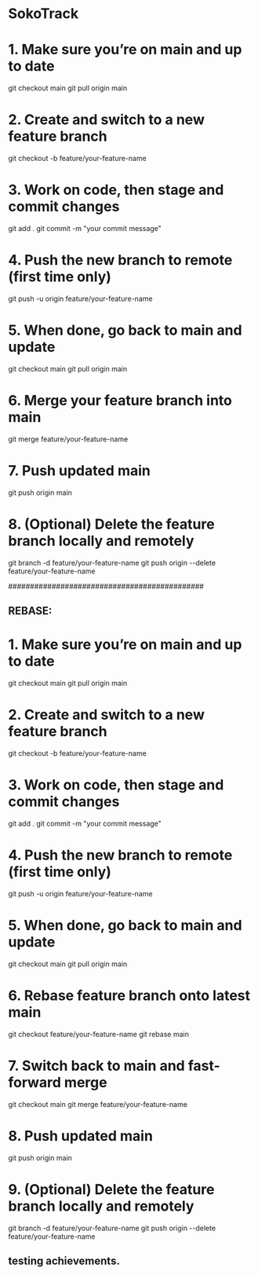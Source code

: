 # SokoTrack

# 1. Make sure you’re on main and up to date
git checkout main
git pull origin main

# 2. Create and switch to a new feature branch
git checkout -b feature/your-feature-name

# 3. Work on code, then stage and commit changes
git add .
git commit -m "your commit message"

# 4. Push the new branch to remote (first time only)
git push -u origin feature/your-feature-name

# 5. When done, go back to main and update
git checkout main
git pull origin main

# 6. Merge your feature branch into main
git merge feature/your-feature-name

# 7. Push updated main
git push origin main

# 8. (Optional) Delete the feature branch locally and remotely
git branch -d feature/your-feature-name
git push origin --delete feature/your-feature-name

#############################################
## REBASE:
# 1. Make sure you’re on main and up to date
git checkout main
git pull origin main

# 2. Create and switch to a new feature branch
git checkout -b feature/your-feature-name

# 3. Work on code, then stage and commit changes
git add .
git commit -m "your commit message"

# 4. Push the new branch to remote (first time only)
git push -u origin feature/your-feature-name

# 5. When done, go back to main and update
git checkout main
git pull origin main

# 6. Rebase feature branch onto latest main
git checkout feature/your-feature-name
git rebase main

# 7. Switch back to main and fast-forward merge
git checkout main
git merge feature/your-feature-name

# 8. Push updated main
git push origin main

# 9. (Optional) Delete the feature branch locally and remotely
git branch -d feature/your-feature-name
git push origin --delete feature/your-feature-name


## testing achievements.